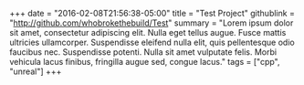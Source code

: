 +++
date = "2016-02-08T21:56:38-05:00"
title = "Test Project"
githublink = "http://github.com/whobrokethebuild/Test"
summary = "Lorem ipsum dolor sit amet, consectetur adipiscing elit. Nulla eget tellus augue. Fusce mattis ultricies ullamcorper. Suspendisse eleifend nulla elit, quis pellentesque odio faucibus nec. Suspendisse potenti. Nulla sit amet vulputate felis. Morbi vehicula lacus finibus, fringilla augue sed, congue lacus."
tags = ["cpp", "unreal"]
+++
